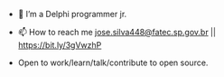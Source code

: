 - 🌱 I’m a Delphi programmer jr.

- 📫 How to reach me jose.silva448@fatec.sp.gov.br || https://bit.ly/3gVwzhP

- Open to work/learn/talk/contribute to open source.

<!---
jcaique/jcaique is a ✨ special ✨ repository because its `README.md` (this file) appears on your GitHub profile.
You can click the Preview link to take a look at your changes.
--->
